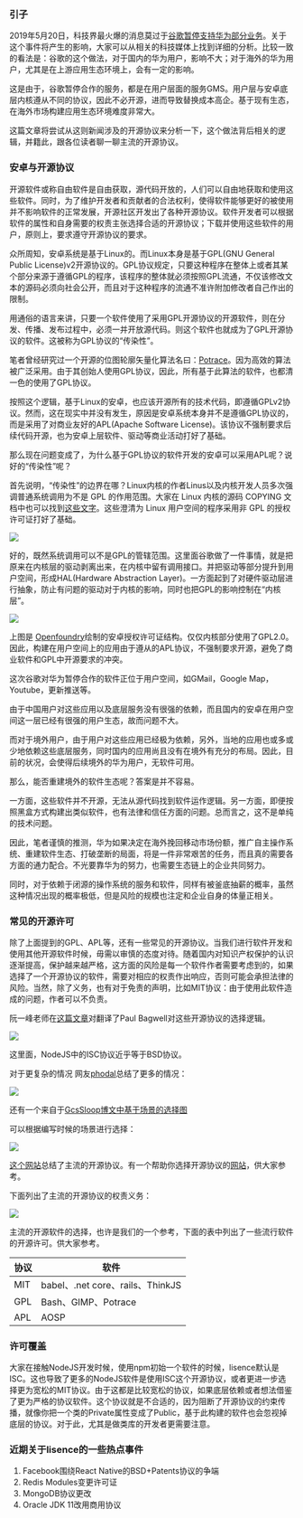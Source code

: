 ### 引子

2019年5月20日，科技界最火爆的消息莫过于[谷歌暂停支持华为部分业务](http://www.xinhuanet.com/tech/2019-05/20/c_1124519710.htm)。关于这个事件将产生的影响，大家可以从相关的科技媒体上找到详细的分析。比较一致的看法是：谷歌的这个做法，对于国内的华为用户，影响不大；对于海外的华为用户，尤其是在上游应用生态环境上，会有一定的影响。

这是由于，谷歌暂停合作的服务，都是在用户层面的服务GMS。用户层与安卓底层内核遵从不同的协议，因此不必开源，进而导致替换成本高企。基于现有生态，在海外市场构建应用生态环境难度非常大。

这篇文章将尝试从这则新闻涉及的开源协议来分析一下，这个做法背后相关的逻辑，并籍此，跟各位读者聊一聊主流的开源协议。


<!--more-->

### 安卓与开源协议

开源软件或称自由软件是自由获取，源代码开放的，人们可以自由地获取和使用这些软件。同时，为了维护开发者和贡献者的合法权利，使得软件能够更好的被使用并不影响软件的正常发展，开源社区开发出了各种开源协议。软件开发者可以根据软件的属性和自身需要的权责主张选择合适的开源协议；下载并使用这些软件的用户，原则上，要求遵守开源协议的要求。

众所周知，安卓系统是基于Linux的。而Linux本身是基于GPL(GNU General Public License)v2开源协议的。GPL协议规定，只要这种程序在整体上或者其某个部分来源于遵循GPL的程序，该程序的整体就必须按照GPL流通，不仅该修改文本的源码必须向社会公开，而且对于这种程序的流通不准许附加修改者自己作出的限制。

用通俗的语言来讲，只要一个软件使用了采用GPL开源协议的开源软件，则在分发、传播、发布过程中，必须一并开放源代码。则这个软件也就成为了GPL开源协议的软件。这被称为GPL协议的“传染性”。

笔者曾经研究过一个开源的位图轮廓矢量化算法名曰：[Potrace](http://potrace.sourceforge.net)。因为高效的算法被广泛采用。由于其创始人使用GPL协议，因此，所有基于此算法的软件，也都清一色的使用了GPL协议。

按照这个逻辑，基于Linux的安卓，也应该开源所有的技术代码，即遵循GPLv2协议。然而，这在现实中并没有发生，原因是安卓系统本身并不是遵循GPL协议的，而是采用了对商业友好的APL(Apache Software License)。该协议不强制要求后续代码开源，也为安卓上层软件、驱动等商业活动打好了基础。

那么现在问题变成了，为什么基于GPL协议的软件开发的安卓可以采用APL呢？说好的“传染性”呢？

首先说明，“传染性”的边界在哪？Linux内核的作者Linus以及内核开发人员多次强调普通系统调用为不是 GPL 的作用范围。大家在 Linux 内核的源码 COPYING 文档中也可以找到[这些文字](https://github.com/torvalds/linux/blob/master/LICENSES/exceptions/Linux-syscall-note)。这些澄清为 Linux 用户空间的程序采用非 GPL 的授权许可证打好了基础。

![](https://p3.ssl.qhimg.com/t01c480a7f432df6e9c.jpg)

好的，既然系统调用可以不是GPL的管辖范围。这里面谷歌做了一件事情，就是把原来在内核层的驱动剥离出来，在内核中留有调用接口。并把驱动等部分提升到用户空间，形成HAL(Hardware Abstraction Layer)。一方面起到了对硬件驱动层进行抽象，防止有问题的驱动对于内核的影响，同时也把GPL的影响控制在“内核层”。

![](https://p1.ssl.qhimg.com/t01722fb014602270c5.png)

上图是 [Openfoundry](http://www.openfoundry.org/)绘制的安卓授权许可证结构。仅仅内核部分使用了GPL2.0。因此，构建在用户空间上的应用由于遵从的APL协议，不强制要求开源，避免了商业软件和GPL中开源要求的冲突。

这次谷歌对华为暂停合作的软件正位于用户空间，如GMail，Google Map，Youtube，更新推送等。

由于中国用户对这些应用以及底层服务没有很强的依赖，而且国内的安卓在用户空间这一层已经有很强的用户生态，故而问题不大。

而对于境外用户，由于用户对这些应用已经极为依赖，另外，当地的应用也或多或少地依赖这些底层服务，同时国内的应用尚且没有在境外有充分的布局。因此，目前的状况，会使得后续境外的华为用户，无软件可用。

那么，能否重建境外的软件生态呢？答案是并不容易。

一方面，这些软件并不开源，无法从源代码找到软件运作逻辑。另一方面，即便按照黑盒方式构建出类似软件，也有法律和信任方面的问题。总而言之，这不是单纯的技术问题。

因此，笔者谨慎的推测，华为如果决定在海外挽回移动市场份额，推广自主操作系统、重建软件生态、打破垄断的局面，将是一件非常艰苦的任务，而且真的需要各方面的通力配合。不光要靠华为的努力，也需要生态链上的企业共同努力。

同时，对于依赖于闭源的操作系统的服务和软件，同样有被釜底抽薪的概率，虽然这种情况出现的概率极低，但是风险的规模也注定和企业自身的体量正相关。

### 常见的开源许可

除了上面提到的GPL、APL等，还有一些常见的开源协议。当我们进行软件开发和使用其他开源软件时候，毋需以审慎的态度对待。随着国内对知识产权保护的认识逐渐提高，保护越来越严格，这方面的风险是每一个软件作者需要考虑到的，如果选择了一个开源协议的软件，需要对相应的权责作出响应，否则可能会承担法律的风险。当然，除了义务，也有对于免责的声明，比如MIT协议：由于使用此软件造成的问题，作者可以不负责。

阮一峰老师在[这篇文章](http://www.ruanyifeng.com/blog/2011/05/how_to_choose_free_software_licenses.html)对翻译了Paul Bagwell对这些开源协议的选择逻辑。

![](https://p4.ssl.qhimg.com/t01721147a082455164.png)

这里面，NodeJS中的ISC协议近乎等于BSD协议。

对于更复杂的情况 网友[phodal](https://github.com/phodal)总结了更多的情况：

![](https://s3.ssl.qhres.com/static/a2e1faf3947c5f06.svg)

还有一个来自于[GcsSloop博文中基于场景的选择图](https://www.gcssloop.com/tips/choose-license)

可以根据编写时候的场景进行选择：

![](https://p1.ssl.qhimg.com/t017cc8350408e5ae73.png)

[这个网站](https://spdx.org/licenses/)总结了主流的开源协议。有一个帮助你选择开源协议的[网站](https://choosealicense.com/)，供大家参考。

下面列出了主流的开源协议的权责义务：

![](https://p0.ssl.qhimg.com/t01542d1d3e04ec7dd8.png)

主流的开源软件的选择，也许是我们的一个参考，下面的表中列出了一些流行软件的开源许可。供大家参考。

| 协议 | 软件                             |
| ---- | -------------------------------- |
| MIT  | babel、.net core、rails、ThinkJS |
| GPL  | Bash、GIMP、Potrace              |
| APL  | AOSP                             |

### 许可覆盖

大家在接触NodeJS开发时候，使用npm初始一个软件的时候，lisence默认是ISC。这也导致了更多的NodeJS软件是使用ISC这个开源协议，或者更进一步选择更为宽松的MIT协议。由于这都是比较宽松的协议，如果底层依赖或者想法借鉴了更为严格的协议软件。这个协议就是不合适的，因为阻断了开源协议的约束传播，就像你把一个类的Private属性变成了Public，基于此构建的软件也会忽视掉底层的协议。对于此，尤其是做类库的开发者更需要注意。

### 近期关于lisence的一些热点事件

1. Facebook围绕React Native的BSD+Patents协议的争端
1. Redis Modules变更许可证
1. MongoDB协议更改
1. Oracle JDK 11改用商用协议
